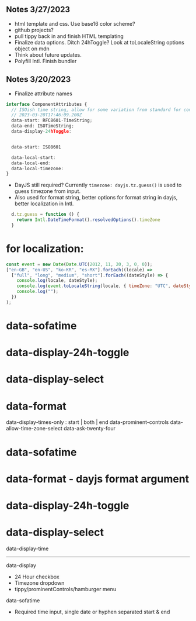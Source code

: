Notes 3/27/2023
---

- html template and css. Use base16 color scheme?
- github projects?
- pull tippy back in and finish HTML templating
- Finalize data options. Ditch 24hToggle? Look at toLocaleString options object on mdn
- Think about future updates.
- Polyfill Intl. Finish bundler 


Notes 3/20/2023
---
- Finalize attribute names
```typescript
interface ComponentAttributes {
  // ISOish time string, allow for some variation from standard for convenience (no required T)
  // 2023-03-20T17:46:09.200Z
  data-start: RFC8601-TimeString;    
  data-end: ISOTimeString;    
  data-display-24hToggle: 


  data-start: ISO8601

  data-local-start: 
  data-local-end: 
  data-local-timezone: 
}

```

- DayJS still required? Currently `timezone: dayjs.tz.guess()` is used to guess timezone from input.
- Also used for format string, better options for format string in dayjs, better localization in Intl.
```javascript
  d.tz.guess = function () {
    return Intl.DateTimeFormat().resolvedOptions().timeZone
  }
```




# for localization:
```javascript
const event = new Date(Date.UTC(2012, 11, 20, 3, 0, 0));
["en-GB", "en-US", "ko-KR", "es-MX"].forEach((locale) =>
  ["full", "long", "medium", "short"].forEach((dateStyle) => {
    console.log(locale, dateStyle);
    console.log(event.toLocaleString(locale, { timeZone: "UTC", dateStyle: dateStyle }));
    console.log("");
  })
);
```




# data-sofatime
# data-display-24h-toggle
# data-display-select
# data-format

data-display-times-only : start | both | end
data-prominent-controls
data-allow-time-zone-select
data-ask-twenty-four


# data-sofatime
# data-format - dayjs format argument
# data-display-24h-toggle
# data-display-select
  data-display-time 


--- 

data-display
  - 24 Hour checkbox
  - Timezone dropdown
  - tippy/prominentControls/hamburger menu

data-sofatime
  - Required time input, single date or hyphen separated start & end

